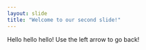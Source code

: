 ```yaml
---
layout: slide
title: "Welcome to our second slide!"
---
```

Hello hello hello!
Use the left arrow to go back!
